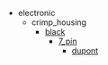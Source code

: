 * electronic
  * crimp_housing
    * [black](electronic/crimp_housing/black)
      * [7_pin](electronic/crimp_housing/black/7_pin)
        * [dupont](dupont)
